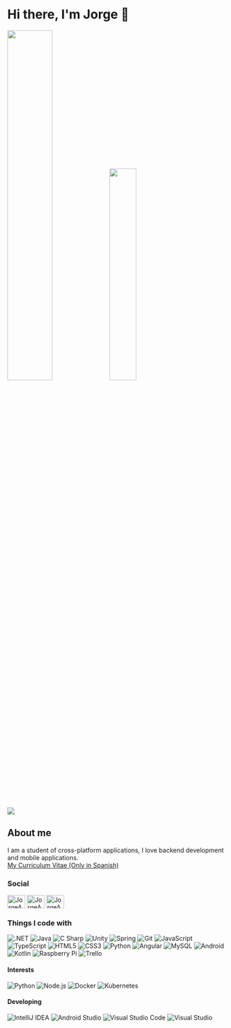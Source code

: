 # Hi there, I'm Jorge 👋

<div><img height="45%" width="auto" src ="https://github-readme-stats.vercel.app/api?username=JorgeAgulloM&show_icons=true&theme=darcula&hide_border=true&bg_color=00000000">
<img height="35%" width="auto" src ="https://github-readme-stats.vercel.app/api/top-langs/?username=JorgeAgulloM&layout=compact&hide_border=true&theme=darcula&bg_color=00000000&langs_count=6&hide=jupyter%20notebook,tex,css,php">
</div>
<img src ="https://github-readme-streak-stats.herokuapp.com?user=JorgeAgulloM&theme=darcula&hide_border=true&background=FFFFFF00">
  
## About me
I am a student of cross-platform applications, I love backend development and mobile applications.
<br>
<a href="https://drive.google.com/file/d/1AACAmXfAvnWoTKcatKGdNUqBrA3UEklN/view?usp=sharing">My Curriculum Vitae (Only in Spanish)</a>

### Social

<!-- BLOG-POST-LIST:START -->
<a href="https://twitter.com/JorgeAgulloM" target="blank"><img align="center" src="https://img.icons8.com/fluency/48/000000/twitter.png" alt="JorgeAgulloM" height="30" width="40"></a>
<a href="https://www.linkedin.com/in/jorgeagullo/" target="blank"><img align="center" src="https://img.icons8.com/color/48/000000/linkedin.png" alt="JorgeAgulloM" height="30" width="40"></a>
<a href="agullojorge@gmail.com" target="blank"><img align="center" src ="https://img.icons8.com/fluency/48/000000/gmail.png" alt="JorgeAgulloM" height="30" width="40"></img></a>
<!-- BLOG-POST-LIST:END -->


### Things I code with
![.NET](https://img.shields.io/static/v1?style=for-the-badge&message=.NET&color=512BD4&logo=.NET&logoColor=FFFFFF&label=)
![Java](https://img.shields.io/static/v1?style=for-the-badge&message=Java&color=007396&logo=Java&logoColor=FFFFFF&label=)
![C Sharp](https://img.shields.io/static/v1?style=for-the-badge&message=C+Sharp&color=239120&logo=C+Sharp&logoColor=FFFFFF&label=)
![Unity](https://img.shields.io/static/v1?style=for-the-badge&message=Unity&color=000000&logo=Unity&logoColor=FFFFFF&label=)
![Spring](https://img.shields.io/static/v1?style=for-the-badge&message=Spring&color=6DB33F&logo=Spring&logoColor=FFFFFF&label=)
![Git](https://img.shields.io/static/v1?style=for-the-badge&message=Git&color=F05032&logo=Git&logoColor=FFFFFF&label=)
![JavaScript](https://img.shields.io/static/v1?style=for-the-badge&message=JavaScript&color=222222&logo=JavaScript&logoColor=F7DF1E&label=)
![TypeScript](https://img.shields.io/static/v1?style=for-the-badge&message=TypeScript&color=3178C6&logo=TypeScript&logoColor=FFFFFF&label=)
![HTML5](https://img.shields.io/static/v1?style=for-the-badge&message=HTML5&color=E34F26&logo=HTML5&logoColor=FFFFFF&label=)
![CSS3](https://img.shields.io/static/v1?style=for-the-badge&message=CSS3&color=1572B6&logo=CSS3&logoColor=FFFFFF&label=)
![Python](https://img.shields.io/static/v1?style=for-the-badge&message=Python&color=3776AB&logo=Python&logoColor=FFFFFF&label=)
![Angular](https://img.shields.io/static/v1?style=for-the-badge&message=Angular&color=DD0031&logo=Angular&logoColor=FFFFFF&label=)
![MySQL](https://img.shields.io/static/v1?style=for-the-badge&message=MySQL&color=4479A1&logo=MySQL&logoColor=FFFFFF&label=)
![Android](https://img.shields.io/static/v1?style=for-the-badge&message=Android&color=222222&logo=Android&logoColor=3DDC84&label=)
![Kotlin](https://img.shields.io/static/v1?style=for-the-badge&message=Kotlin&color=7F52FF&logo=Kotlin&logoColor=FFFFFF&label=)
![Raspberry Pi](https://img.shields.io/static/v1?style=for-the-badge&message=Raspberry+Pi&color=A22846&logo=Raspberry+Pi&logoColor=FFFFFF&label=)
![Trello](https://img.shields.io/static/v1?style=for-the-badge&message=Trello&color=0052CC&logo=Trello&logoColor=FFFFFF&label=)

#### Interests

![Python](https://img.shields.io/static/v1?style=for-the-badge&message=Python&color=3776AB&logo=Python&logoColor=FFFFFF&label=)
![Node.js](https://img.shields.io/static/v1?style=for-the-badge&message=Node.js&color=339933&logo=Node.js&logoColor=FFFFFF&label=)
![Docker](https://img.shields.io/static/v1?style=for-the-badge&message=Docker&color=2496ED&logo=Docker&logoColor=FFFFFF&label=)
![Kubernetes](https://img.shields.io/static/v1?style=for-the-badge&message=Kubernetes&color=326CE5&logo=Kubernetes&logoColor=FFFFFF&label=)

#### Developing
![IntelliJ IDEA](https://img.shields.io/static/v1?style=for-the-badge&message=IntelliJ+IDEA&color=000000&logo=IntelliJ+IDEA&logoColor=FFFFFF&label=)
![Android Studio](https://img.shields.io/static/v1?style=for-the-badge&message=Android+Studio&color=222222&logo=Android+Studio&logoColor=3DDC84&label=)
![Visual Studio Code](https://img.shields.io/static/v1?style=for-the-badge&message=Visual+Studio+Code&color=007ACC&logo=Visual+Studio+Code&logoColor=FFFFFF&label=)
![Visual Studio](https://img.shields.io/static/v1?style=for-the-badge&message=Visual+Studio&color=5C2D91&logo=Visual+Studio&logoColor=FFFFFF&label=)

